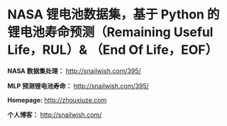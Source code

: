 # NASA 锂电池数据集，基于 Python 的锂电池寿命预测（Remaining Useful Life，RUL）& （End Of Life，EOF）

**NASA 数据集处理：** http://snailwish.com/395/

**MLP 预测锂电池寿命：** http://snailwish.com/395/

**Homepage:** http://zhouxiuze.com

**个人博客：** http://snailwish.com/
